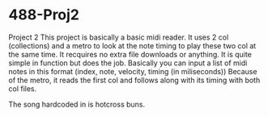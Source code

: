# 488-Proj2
Project 2 
This project is basically a basic midi reader. It uses 2 col (collections) and a metro to look at the note timing to play these two col at the same time. It recquires no extra file downloads or anything. It is quite simple in function but does the job. 
Basically you can input a list of midi notes in this format (index, note, velocity, timing (in miliseconds)) 
Because of the metro, it reads the first col and follows along with its timing with both col files. 

The song hardcoded in is hotcross buns. 

